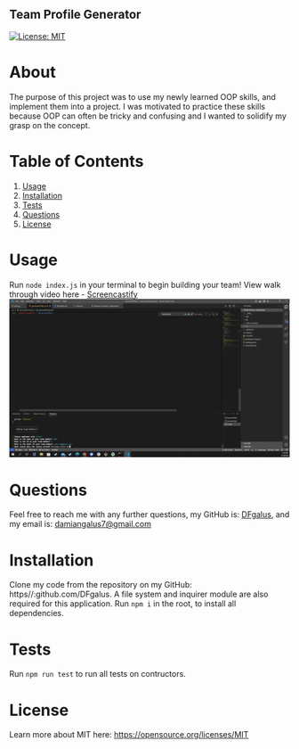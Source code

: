 ## Team Profile Generator
   [![License: MIT](https://img.shields.io/badge/License-MIT-yellow.svg)](https://opensource.org/licenses/MIT)
  
# About
 The purpose of this project was to use my newly learned OOP skills, and implement them into a project.  I was motivated to practice these skills because OOP can often be tricky and confusing and I wanted to solidify my grasp on the concept.
  
 # Table of Contents
 1. [Usage](#usage)
 2. [Installation](#installation)
 3. [Tests](#tests)
 4. [Questions](#questions)
 5. [License](#license)
  
# Usage
  
Run `node index.js` in your terminal to begin building your team! View walk through video here - [Screencastify](https://drive.google.com/file/d/1Hh8OvUXWSWGVNEL3rfPoM_zlng1hejew/view)<br>
![alt text](./assets/images/ezgif.com-video-to-gif.gif)

# Questions
  
Feel free to reach me with any further questions, my GitHub is: [DFgalus](https//:github.com/DFgalus), and my email is: [damiangalus7@gmail.com](mailto:damiangalus7@gmail.com)

# Installation
  
Clone my code from the repository on my GitHub: https//:github.com/DFgalus.  A file system and inquirer module are also required for this application. Run `npm i` in the root, to install all dependencies.  
  
# Tests
Run `npm run test` to run all tests on contructors.
  
# License
Learn more about MIT here: 
https://opensource.org/licenses/MIT